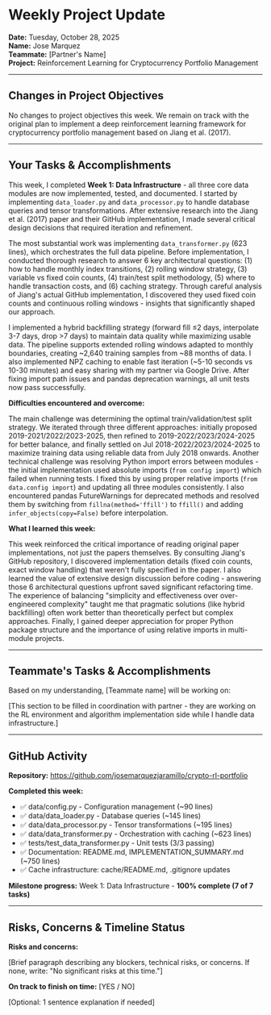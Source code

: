 # Weekly Project Update

**Date:** Tuesday, October 28, 2025  
**Name:** Jose Marquez  
**Teammate:** [Partner's Name]  
**Project:** Reinforcement Learning for Cryptocurrency Portfolio Management

---

## Changes in Project Objectives

No changes to project objectives this week. We remain on track with the original plan to implement a deep reinforcement learning framework for cryptocurrency portfolio management based on Jiang et al. (2017).

---

## Your Tasks & Accomplishments

This week, I completed **Week 1: Data Infrastructure** - all three core data modules are now implemented, tested, and documented. I started by implementing `data_loader.py` and `data_processor.py` to handle database queries and tensor transformations. After extensive research into the Jiang et al. (2017) paper and their GitHub implementation, I made several critical design decisions that required iteration and refinement.

The most substantial work was implementing `data_transformer.py` (623 lines), which orchestrates the full data pipeline. Before implementation, I conducted thorough research to answer 6 key architectural questions: (1) how to handle monthly index transitions, (2) rolling window strategy, (3) variable vs fixed coin counts, (4) train/test split methodology, (5) where to handle transaction costs, and (6) caching strategy. Through careful analysis of Jiang's actual GitHub implementation, I discovered they used fixed coin counts and continuous rolling windows - insights that significantly shaped our approach.

I implemented a hybrid backfilling strategy (forward fill ≤2 days, interpolate 3-7 days, drop >7 days) to maintain data quality while maximizing usable data. The pipeline supports extended rolling windows adapted to monthly boundaries, creating ~2,640 training samples from ~88 months of data. I also implemented NPZ caching to enable fast iteration (~5-10 seconds vs 10-30 minutes) and easy sharing with my partner via Google Drive. After fixing import path issues and pandas deprecation warnings, all unit tests now pass successfully.

**Difficulties encountered and overcome:**

The main challenge was determining the optimal train/validation/test split strategy. We iterated through three different approaches: initially proposed 2019-2021/2022/2023-2025, then refined to 2019-2022/2023/2024-2025 for better balance, and finally settled on Jul 2018-2022/2023/2024-2025 to maximize training data using reliable data from July 2018 onwards. Another technical challenge was resolving Python import errors between modules - the initial implementation used absolute imports (`from config import`) which failed when running tests. I fixed this by using proper relative imports (`from data.config import`) and updating all three modules consistently. I also encountered pandas FutureWarnings for deprecated methods and resolved them by switching from `fillna(method='ffill')` to `ffill()` and adding `infer_objects(copy=False)` before interpolation.

**What I learned this week:**

This week reinforced the critical importance of reading original paper implementations, not just the papers themselves. By consulting Jiang's GitHub repository, I discovered implementation details (fixed coin counts, exact window handling) that weren't fully specified in the paper. I also learned the value of extensive design discussion before coding - answering those 6 architectural questions upfront saved significant refactoring time. The experience of balancing "simplicity and effectiveness over over-engineered complexity" taught me that pragmatic solutions (like hybrid backfilling) often work better than theoretically perfect but complex approaches. Finally, I gained deeper appreciation for proper Python package structure and the importance of using relative imports in multi-module projects.

---

## Teammate's Tasks & Accomplishments

Based on my understanding, [Teammate name] will be working on:

[This section to be filled in coordination with partner - they are working on the RL environment and algorithm implementation side while I handle data infrastructure.]

---

## GitHub Activity

**Repository:** https://github.com/josemarquezjaramillo/crypto-rl-portfolio

**Completed this week:**
- ✅ data/config.py - Configuration management (~90 lines)
- ✅ data/data_loader.py - Database queries (~145 lines)
- ✅ data/data_processor.py - Tensor transformations (~195 lines)
- ✅ data/data_transformer.py - Orchestration with caching (~623 lines)
- ✅ tests/test_data_transformer.py - Unit tests (3/3 passing)
- ✅ Documentation: README.md, IMPLEMENTATION_SUMMARY.md (~750 lines)
- ✅ Cache infrastructure: cache/README.md, .gitignore updates

**Milestone progress:** Week 1: Data Infrastructure - **100% complete (7 of 7 tasks)**

---

## Risks, Concerns & Timeline Status

**Risks and concerns:**

[Brief paragraph describing any blockers, technical risks, or concerns. If none, write: "No significant risks at this time."]

**On track to finish on time:** [YES / NO]

[Optional: 1 sentence explanation if needed]
